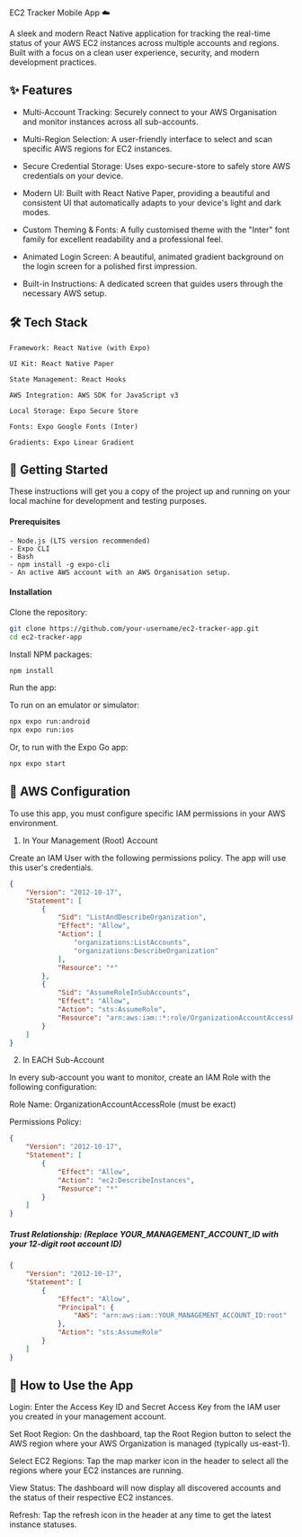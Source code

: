 EC2 Tracker Mobile App ☁️

A sleek and modern React Native application for tracking the real-time status of your AWS EC2 instances across multiple accounts and regions. Built with a focus on a clean user experience, security, and modern development practices.

## ✨ Features

- Multi-Account Tracking: Securely connect to your AWS Organisation and monitor instances across all sub-accounts.

- Multi-Region Selection: A user-friendly interface to select and scan specific AWS regions for EC2 instances.

- Secure Credential Storage: Uses expo-secure-store to safely store AWS credentials on your device.

- Modern UI: Built with React Native Paper, providing a beautiful and consistent UI that automatically adapts to your device's light and dark modes.

- Custom Theming & Fonts: A fully customised theme with the "Inter" font family for excellent readability and a professional feel.

- Animated Login Screen: A beautiful, animated gradient background on the login screen for a polished first impression.

- Built-in Instructions: A dedicated screen that guides users through the necessary AWS setup.

## 🛠️ Tech Stack
```
Framework: React Native (with Expo)

UI Kit: React Native Paper

State Management: React Hooks

AWS Integration: AWS SDK for JavaScript v3

Local Storage: Expo Secure Store

Fonts: Expo Google Fonts (Inter)

Gradients: Expo Linear Gradient
```

## 🏁 Getting Started
These instructions will get you a copy of the project up and running on your local machine for development and testing purposes.

#### Prerequisites
```
- Node.js (LTS version recommended)
- Expo CLI
- Bash
- npm install -g expo-cli
- An active AWS account with an AWS Organisation setup.
```

#### Installation
Clone the repository:

```Bash
git clone https://github.com/your-username/ec2-tracker-app.git
cd ec2-tracker-app
```
Install NPM packages:
```Bash
npm install
```
Run the app:

To run on an emulator or simulator:
```Bash
npx expo run:android
npx expo run:ios
```

Or, to run with the Expo Go app:
```Bash
npx expo start
```

## 🔐 AWS Configuration
To use this app, you must configure specific IAM permissions in your AWS environment.

1. In Your Management (Root) Account

Create an IAM User with the following permissions policy. The app will use this user's credentials.
```JSON
{
    "Version": "2012-10-17",
    "Statement": [
        {
            "Sid": "ListAndDescribeOrganization",
            "Effect": "Allow",
            "Action": [
                "organizations:ListAccounts",
                "organizations:DescribeOrganization"
            ],
            "Resource": "*"
        },
        {
            "Sid": "AssumeRoleInSubAccounts",
            "Effect": "Allow",
            "Action": "sts:AssumeRole",
            "Resource": "arn:aws:iam::*:role/OrganizationAccountAccessRole"
        }
    ]
}
```
2. In EACH Sub-Account

In every sub-account you want to monitor, create an IAM Role with the following configuration:

Role Name: OrganizationAccountAccessRole (must be exact)

Permissions Policy:
```JSON
{
    "Version": "2012-10-17",
    "Statement": [
        {
            "Effect": "Allow",
            "Action": "ec2:DescribeInstances",
            "Resource": "*"
        }
    ]
}
```
##### Trust Relationship: (Replace YOUR_MANAGEMENT_ACCOUNT_ID with your 12-digit root account ID)
```JSON
{
    "Version": "2012-10-17",
    "Statement": [
        {
            "Effect": "Allow",
            "Principal": {
                "AWS": "arn:aws:iam::YOUR_MANAGEMENT_ACCOUNT_ID:root"
            },
            "Action": "sts:AssumeRole"
        }
    ]
}
```

## 📱 How to Use the App
Login: Enter the Access Key ID and Secret Access Key from the IAM user you created in your management account.

Set Root Region: On the dashboard, tap the Root Region button to select the AWS region where your AWS Organization is managed (typically us-east-1).

Select EC2 Regions: Tap the map marker icon in the header to select all the regions where your EC2 instances are running.

View Status: The dashboard will now display all discovered accounts and the status of their respective EC2 instances.

Refresh: Tap the refresh icon in the header at any time to get the latest instance statuses.
